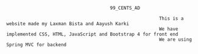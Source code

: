                                           99_CENTS_AD

															This is a website made my Laxman Bista and Aayush Karki
															We have implemented CSS, HTML, JavaScript and Bootstrap 4 for front end
															We are using Spring MVC for backend
